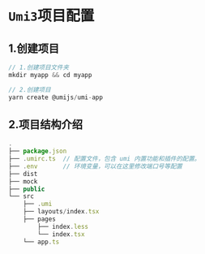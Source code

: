 # `Umi3`项目配置



## 1.创建项目

``` js
// 1.创建项目文件夹
mkdir myapp && cd myapp

// 2.创建项目
yarn create @umijs/umi-app
```



## 2.项目结构介绍

```js
.
├── package.json
├── .umirc.ts  // 配置文件，包含 umi 内置功能和插件的配置。
├── .env       // 环境变量，可以在这里修改端口号等配置
├── dist
├── mock
├── public
└── src
    ├── .umi
    ├── layouts/index.tsx
    ├── pages
        ├── index.less
        └── index.tsx
    └── app.ts
```

